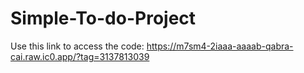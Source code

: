 # Simple-To-do-Project
Use this link to access the code: https://m7sm4-2iaaa-aaaab-qabra-cai.raw.ic0.app/?tag=3137813039
